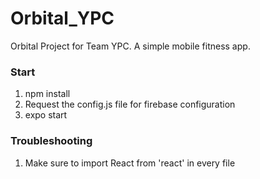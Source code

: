 # Orbital_YPC
Orbital Project for Team YPC. A simple mobile fitness app.
### Start
1. npm install
2. Request the config.js file for firebase configuration
3. expo start

### Troubleshooting
1. Make sure to import React from 'react' in every file
